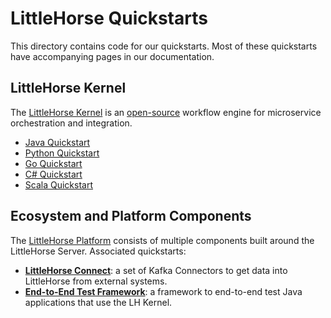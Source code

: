 # LittleHorse Quickstarts

This directory contains code for our quickstarts. Most of these quickstarts have accompanying pages in our documentation.

## LittleHorse Kernel

The [LittleHorse Kernel](https://littlehorse.io/docs/server) is an [open-source](https://github.com/littlehorse-enterprises/littlehorse) workflow engine for microservice orchestration and integration.

* [Java Quickstart](./java/)
* [Python Quickstart](./python/)
* [Go Quickstart](./go/)
* [C# Quickstart](./csharp/)
* [Scala Quickstart](./scala/)


## Ecosystem and Platform Components

The [LittleHorse Platform](https://littlehorse.io/docs) consists of multiple components built around the LittleHorse Server. Associated quickstarts:

* [**LittleHorse Connect**](./lh-connect/): a set of Kafka Connectors to get data into LittleHorse from external systems.
* [**End-to-End Test Framework**](./e2e-test/): a framework to end-to-end test Java applications that use the LH Kernel.
